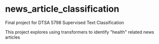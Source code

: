 # news_article_classification
Final project for DTSA 5798 Supervised Text Classification

This project explores using transformers to identify "health" related news articles
